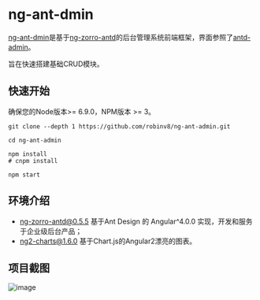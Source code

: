 # ng-ant-dmin

[ng-ant-dmin](https://github.com/robinv8/ng-ant-admin)是基于[ng-zorro-antd](https://github.com/NG-ZORRO/ng-zorro-antd)的后台管理系统前端框架，界面参照了[antd-admin](https://github.com/zuiidea/antd-admin)。

旨在快速搭建基础CRUD模块。

## 快速开始
确保您的Node版本>= 6.9.0，NPM版本 >= 3。

```
git clone --depth 1 https://github.com/robinv8/ng-ant-admin.git

cd ng-ant-admin

npm install
# cnpm install

npm start
```

## 环境介绍

- ng-zorro-antd@0.5.5  基于Ant Design 的 Angular^4.0.0 实现，开发和服务于企业级后台产品；
- ng2-charts@1.6.0 基于Chart.js的Angular2漂亮的图表。


## 项目截图

![image](https://user-images.githubusercontent.com/12277531/33113418-3d37fc42-cf93-11e7-9837-c18fb9be76f8.png)


